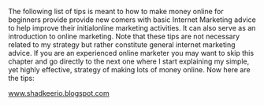 The  following  list  of  tips  is  meant  to  how to make money online for beginners provide provide  new  comers  with basic  Internet 
Marketing advice to  help improve their  initialonline marketing  activities.  It  can also serve as  an introduction to online  marketing.  Note that  these  tips  are  not  necessary  related to  my strategy  but  rather  constitute  general  internet  marketing  advice.  If  you are  an experienced  online  marketer  you may  want to  skip this  chapter  and  go  directly  to the next  one  where I  start  explaining  my  simple,  yet  highly  effective,  strategy  of  making  lots of  money  online.   Now here are  the  tips:

www.shadkeerio.blogspot.com
